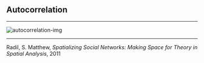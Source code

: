 ## Autocorrelation

----

![autocorrelation-img](../images/autocorrelation.png)



----

 Radil, S. Matthew, *Spatializing Social Networks: Making Space for Theory in Spatial Analysis*, 2011
